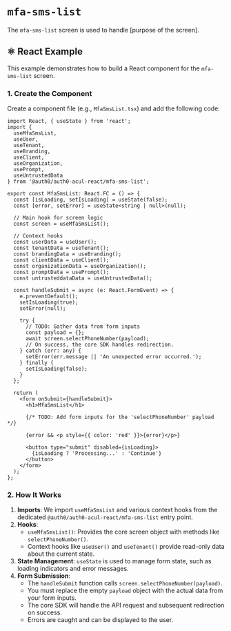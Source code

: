 # `mfa-sms-list`

The `mfa-sms-list` screen is used to handle [purpose of the screen].

## ⚛️ React Example

This example demonstrates how to build a React component for the `mfa-sms-list` screen.

### 1. Create the Component

Create a component file (e.g., `MfaSmsList.tsx`) and add the following code:

```tsx
import React, { useState } from 'react';
import {
  useMfaSmsList,
  useUser,
  useTenant,
  useBranding,
  useClient,
  useOrganization,
  usePrompt,
  useUntrustedData
} from '@auth0/auth0-acul-react/mfa-sms-list';

export const MfaSmsList: React.FC = () => {
  const [isLoading, setIsLoading] = useState(false);
  const [error, setError] = useState<string | null>(null);

  // Main hook for screen logic
  const screen = useMfaSmsList();

  // Context hooks
  const userData = useUser();
  const tenantData = useTenant();
  const brandingData = useBranding();
  const clientData = useClient();
  const organizationData = useOrganization();
  const promptData = usePrompt();
  const untrusteddataData = useUntrustedData();

  const handleSubmit = async (e: React.FormEvent) => {
    e.preventDefault();
    setIsLoading(true);
    setError(null);

    try {
      // TODO: Gather data from form inputs
      const payload = {};
      await screen.selectPhoneNumber(payload);
      // On success, the core SDK handles redirection.
    } catch (err: any) {
      setError(err.message || 'An unexpected error occurred.');
    } finally {
      setIsLoading(false);
    }
  };

  return (
    <form onSubmit={handleSubmit}>
      <h1>MfaSmsList</h1>

      {/* TODO: Add form inputs for the 'selectPhoneNumber' payload */}

      {error && <p style={{ color: 'red' }}>{error}</p>}

      <button type="submit" disabled={isLoading}>
        {isLoading ? 'Processing...' : 'Continue'}
      </button>
    </form>
  );
};
```

### 2. How It Works

1.  **Imports**: We import `useMfaSmsList` and various context hooks from the dedicated `@auth0/auth0-acul-react/mfa-sms-list` entry point.
2.  **Hooks**:
    *   `useMfaSmsList()`: Provides the core screen object with methods like `selectPhoneNumber()`.
    *   Context hooks like `useUser()` and `useTenant()` provide read-only data about the current state.
3.  **State Management**: `useState` is used to manage form state, such as loading indicators and error messages.
4.  **Form Submission**:
    *   The `handleSubmit` function calls `screen.selectPhoneNumber(payload)`.
    *   You must replace the empty `payload` object with the actual data from your form inputs.
    *   The core SDK will handle the API request and subsequent redirection on success.
    *   Errors are caught and can be displayed to the user.
